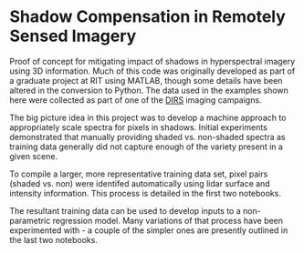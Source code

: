# Shadow Compensation in Remotely Sensed Imagery
Proof of concept for mitigating impact of shadows in hyperspectral imagery using 3D information. Much of this code was originally developed as part of a graduate project at RIT using MATLAB, though some details have been altered in the conversion to Python. The data used in the examples shown here were collected as part of one of the [DIRS](https://www.rit.edu/dirs/) imaging campaigns.

The big picture idea in this project was to develop a machine approach to appropriately scale spectra for pixels in shadows. Initial experiments demonstrated that manually providing shaded vs. non-shaded spectra as training data generally did not capture enough of the variety present in a given scene.

To compile a larger, more representative training data set, pixel pairs (shaded vs. non) were identifed automatically using lidar surface and intensity information. This process is detailed in the first two notebooks.

The resultant training data can be used to develop inputs to a non-parametric regression model. Many variations of that process have been experimented with - a couple of the simpler ones are presently outlined in the last two notebooks.
